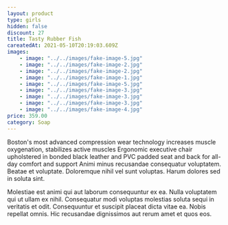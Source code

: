 ```yaml
---
layout: product
type: girls
hidden: false
discount: 27
title: Tasty Rubber Fish
careatedAt: 2021-05-10T20:19:03.609Z
images:
    - image: "../../images/fake-image-5.jpg"
    - image: "../../images/fake-image-2.jpg"
    - image: "../../images/fake-image-2.jpg"
    - image: "../../images/fake-image-1.jpg"
    - image: "../../images/fake-image-5.jpg"
    - image: "../../images/fake-image-3.jpg"
    - image: "../../images/fake-image-3.jpg"
    - image: "../../images/fake-image-3.jpg"
    - image: "../../images/fake-image-4.jpg"
price: 359.00
category: Soap
---
```

Boston's most advanced compression wear technology increases muscle oxygenation, stabilizes active muscles
Ergonomic executive chair upholstered in bonded black leather and PVC padded seat and back for all-day comfort and support
Animi minus recusandae consequatur voluptatem. Beatae et voluptate. Doloremque nihil vel sunt voluptas. Harum dolores sed in soluta sint.
 Molestiae est animi qui aut laborum consequuntur ex ea. Nulla voluptatem qui ut ullam ex nihil. Consequatur modi voluptas molestias soluta sequi in veritatis et odit. Consequuntur et suscipit placeat dicta vitae ea. Nobis repellat omnis. Hic recusandae dignissimos aut rerum amet et quos eos.
